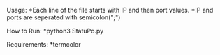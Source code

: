 Usage:
*Each line of the file starts with IP and then port values.
*IP and ports are seperated with semicolon(";")

How to Run:
*python3 StatuPo.py <name-of-the-ip-port-file>

Requirements:
*termcolor
